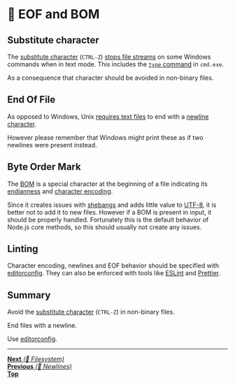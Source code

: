 # 📝 EOF and BOM

## Substitute character

The [substitute character](https://en.wikipedia.org/wiki/Substitute_character)
(`CTRL-Z`)
[stops file streams](https://docs.microsoft.com/en-us/cpp/c-runtime-library/reference/read?view=vs-2017#remarks)
on some Windows commands when in text mode. This includes the
[`type` command](https://ss64.com/nt/type.html) in `cmd.exe`.

As a consequence that character should be avoided in non-binary files.

## End Of File

As opposed to Windows, Unix
[requires text files](http://pubs.opengroup.org/onlinepubs/9699919799/basedefs/V1_chap03.html#tag_03_206)
to end with a [newline character](#newlines).

However please remember that Windows might print these as if two newlines were
present instead.

## Byte Order Mark

The [BOM](https://en.wikipedia.org/wiki/Byte_order_mark) is a special character
at the beginning of a file indicating its
[endianness](https://en.wikipedia.org/wiki/Endianness) and
[character encoding](https://en.wikipedia.org/wiki/Character_encoding).

Since it creates issues with
[shebangs](<https://en.wikipedia.org/wiki/Shebang_(Unix)>) and adds little value
to [UTF-8](https://en.wikipedia.org/wiki/UTF-8), it is better not to add it to
new files. However if a BOM is present in input, it should be properly handled.
Fortunately this is the default behavior of Node.js core methods, so this should
usually not create any issues.

## Linting

Character encoding, newlines and EOF behavior should be specified with
[editorconfig](https://editorconfig.org/). They can also be enforced with tools
like [ESLint](https://eslint.org/docs/rules/eol-last) and
[Prettier](https://github.com/prettier/prettier).

## Summary

Avoid the
[substitute character](https://en.wikipedia.org/wiki/Substitute_character)
(`CTRL-Z`) in non-binary files.

End files with a newline.

Use [editorconfig](https://editorconfig.org/).

<hr>

[**Next** _(📂 Filesystem)_](../filesystem/README.md)<br>
[**Previous** _(📝 Newlines)_](newlines.md)<br> [**Top**](README.md)<br>
